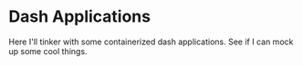 # Dash Applications

Here I'll tinker with some containerized dash applications. See if I can mock up some cool things.
